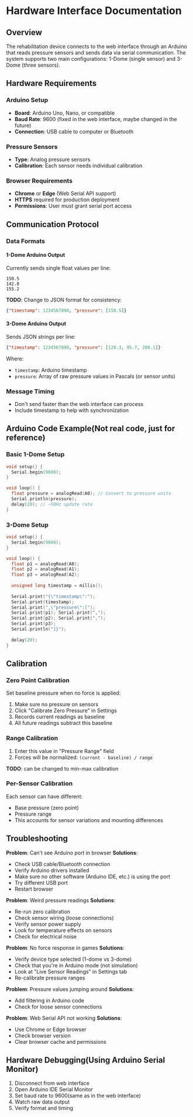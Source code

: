 # Hardware Interface Documentation

## Overview

The rehabilitation device connects to the web interface through an Arduino that reads pressure sensors and sends data via serial communication. The system supports two main configurations: 1-Dome (single sensor) and 3-Dome (three sensors).

## Hardware Requirements

### Arduino Setup
- **Board**: Arduino Uno, Nano, or compatible
- **Baud Rate**: 9600 (fixed in the web interface, maybe changed in the future)
- **Connection**: USB cable to computer or Bluetooth

### Pressure Sensors
- **Type**: Analog pressure sensors
- **Calibration**: Each sensor needs individual calibration

### Browser Requirements
- **Chrome** or **Edge** (Web Serial API support)
- **HTTPS** required for production deployment
- **Permissions**: User must grant serial port access



## Communication Protocol

### Data Formats

#### 1-Dome Arduino Output
Currently sends single float values per line:
```
150.5
142.8
155.2
```

**TODO**: Change to JSON format for consistency:
```json
{"timestamp": 1234567890, "pressure": [150.5]}
```

#### 3-Dome Arduino Output
Sends JSON strings per line:
```json
{"timestamp": 1234567890, "pressure": [120.3, 95.7, 200.1]}
```

Where:
- `timestamp`: Arduino timestamp
- `pressure`: Array of raw pressure values in Pascals (or sensor units)

### Message Timing
- Don't send faster than the web interface can process
- Include timestamp to help with synchronization

## Arduino Code Example(**Not real code, just for reference**)

### Basic 1-Dome Setup
```cpp
void setup() {
  Serial.begin(9600);
}

void loop() {
  float pressure = analogRead(A0); // Convert to pressure units
  Serial.println(pressure);
  delay(20); // ~50Hz update rate
}
```

### 3-Dome Setup
```cpp
void setup() {
  Serial.begin(9600);
}

void loop() {
  float p1 = analogRead(A0);
  float p2 = analogRead(A1);
  float p3 = analogRead(A2);
  
  unsigned long timestamp = millis();
  
  Serial.print("{\"timestamp\":");
  Serial.print(timestamp);
  Serial.print(",\"pressure\":[");
  Serial.print(p1); Serial.print(",");
  Serial.print(p2); Serial.print(",");
  Serial.print(p3);
  Serial.println("]}");
  
  delay(20);
}
```


## Calibration

### Zero Point Calibration
Set baseline pressure when no force is applied:
1. Make sure no pressure on sensors
2. Click "Calibrate Zero Pressure" in Settings
3. Records current readings as baseline
4. All future readings subtract this baseline

### Range Calibration  
1. Enter this value in "Pressure Range" field
2. Forces will be normalized: `(current - baseline) / range`

**TODO**: can be changed to min-max calibration

### Per-Sensor Calibration
Each sensor can have different:
- Base pressure (zero point)
- Pressure range
- This accounts for sensor variations and mounting differences

## Troubleshooting


**Problem**: Can't see Arduino port in browser
**Solutions**:
- Check USB cable/Bluetooth connection
- Verify Arduino drivers installed
- Make sure no other software (Arduino IDE, etc.) is using the port
- Try different USB port
- Restart browser


**Problem**: Weird pressure readings
**Solutions**:
- Re-run zero calibration
- Check sensor wiring (loose connections)
- Verify sensor power supply
- Look for temperature effects on sensors
- Check for electrical noise

**Problem**: No force response in games
**Solutions**:
- Verify device type selected (1-dome vs 3-dome)
- Check that you're in Arduino mode (not simulation)
- Look at "Live Sensor Readings" in Settings tab
- Re-calibrate pressure ranges

**Problem**: Pressure values jumping around
**Solutions**:
- Add filtering in Arduino code
- Check for loose sensor connections


**Problem**: Web Serial API not working
**Solutions**:
- Use Chrome or Edge browser
- Check browser version
- Clear browser cache and permissions

## Hardware Debugging(Using Arduino Serial Monitor)

1. Disconnect from web interface
2. Open Arduino IDE Serial Monitor
3. Set baud rate to 9600(same as in the web interface)
4. Watch raw data output
5. Verify format and timing

